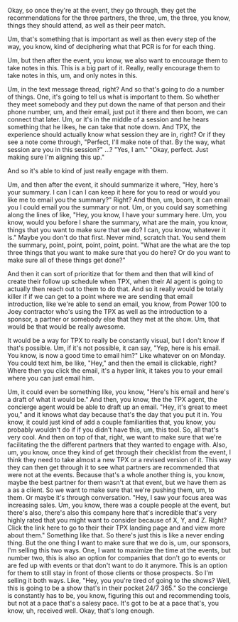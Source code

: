 Okay, so once they're at the event, they go through, they get the recommendations for the three partners, the three, um, the three, you know, things they should attend, as well as their peer match. 

Um, that's something that is important as well as then every step of the way, you know, kind of deciphering what that PCR is for for each thing. 

Um, but then after the event, you know, we also want to encourage them to take notes in this. This is a big part of it. Really, really encourage them to take notes in this, um, and only notes in this. 

Um, in the text message thread, right? And so that's going to do a number of things. One, it's going to tell us what is important to them. So whether they meet somebody and they put down the name of that person and their phone number, um, and their email, just put it there and then boom, we can connect that later. Um, or it's in the middle of a session and he hears something that he likes, he can take that note down. And TPX, the experience should actually know what session they are in, right? Or if they see a note come through, "Perfect, I'll make note of that. By the way, what session are you in this session?" ...? "Yes, I am." "Okay, perfect. Just making sure I'm aligning this up." 

And so it's able to kind of just really engage with them. 

Um, and then after the event, it should summarize it where, "Hey, here's your summary. I can I can I can keep it here for you to read or would you like me to email you the summary?" Right? And then, um, boom, it can email you I could email you the summary or not. Um, or you could say something along the lines of like, "Hey, you know, I have your summary here. Um, you know, would you before I share the summary, what are the main, you know, things that you want to make sure that we do? I can, you know, whatever it is." Maybe you don't do that first. Never mind, scratch that. You send them the summary, point, point, point, point, point. "What are the what are the top three things that you want to make sure that you do here? Or do you want to make sure all of these things get done?" 

And then it can sort of prioritize that for them and then that will kind of create their follow up schedule when TPX, when their AI agent is going to actually then reach out to them to do that. And so it really would be totally killer if if we can get to a point where we are sending that email introduction, like we're able to send an email, you know, from Power 100 to Joey contractor who's using the TPX as well as the introduction to a sponsor, a partner or somebody else that they met at the show. Um, that would be that would be really awesome. 

It would be a way for TPX to really be constantly visual, but I don't know if that's possible. Um, if it's not possible, it can say, "Yep, here is his email. You know, is now a good time to email him?" Like whatever on on Monday. You could text him, be like, "Hey," and then the email is clickable, right? Where then you click the email, it's a hyper link, it takes you to your email where you can just email him. 

Um, it could even be something like, you know, "Here's his email and here's a draft of what it would be." And then, you know, the the TPX agent, the concierge agent would be able to draft up an email. "Hey, it's great to meet you," and it knows what day because that's the day that you put it in. You know, it could just kind of add a couple familiarities that, you know, you probably wouldn't do if if you didn't have this, um, this tool. So, all that's very cool. And then on top of that, right, we want to make sure that we're facilitating the the different partners that they wanted to engage with. Also, um, you know, once they kind of get through their checklist from the event, I think they need to take almost a new TPX or a revised version of it. This way they can then get through it to see what partners are recommended that were not at the events. Because that's a whole another thing is, you know, maybe the best partner for them wasn't at that event, but we have them as a as a client. So we want to make sure that we're pushing them, um, to them. Or maybe it's through conversation. "Hey, I saw your focus area was increasing sales. Um, you know, there was a couple people at the event, but there's also, there's also this company here that's incredible that's very highly rated that you might want to consider because of X, Y, and Z. Right? Click the link here to go to their their TPX landing page and and view more about them." Something like that. So there's just this is like a never ending thing. But the one thing I want to make sure that we do is, um, our sponsors, I'm selling this two ways. One, I want to maximize the time at the events, but number two, this is also an option for companies that don't go to events or are fed up with events or that don't want to do it anymore. This is an option for them to still stay in front of those clients or those prospects. So I'm selling it both ways. Like, "Hey, you you're tired of going to the shows? Well, this is going to be a show that's in their pocket 24/7 365." So the concierge is constantly has to be, you know, figuring this out and recommending tools, but not at a pace that's a salesy pace. It's got to be at a pace that's, you know, uh, received well. Okay, that's long enough.